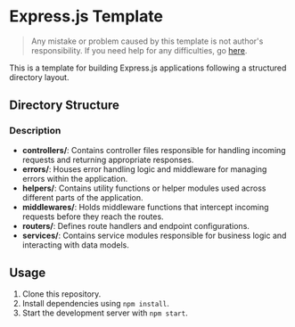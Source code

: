 # Express.js Template

>Any mistake or problem caused by this template is not author's responsibility. If you need help for any difficulties, go [here](https://chat.openai.com/).

This is a template for building Express.js applications following a structured directory layout.

## Directory Structure

### Description

- **controllers/**: Contains controller files responsible for handling incoming requests and returning appropriate responses.
- **errors/**: Houses error handling logic and middleware for managing errors within the application.
- **helpers/**: Contains utility functions or helper modules used across different parts of the application.
- **middlewares/**: Holds middleware functions that intercept incoming requests before they reach the routes.
- **routers/**: Defines route handlers and endpoint configurations.
- **services/**: Contains service modules responsible for business logic and interacting with data models.

## Usage

1. Clone this repository.
2. Install dependencies using `npm install`.
3. Start the development server with `npm start`.
